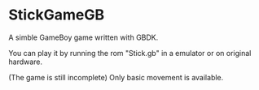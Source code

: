 # StickGameGB
A simble GameBoy game written with GBDK.

You can play it by running the rom "Stick.gb" in a emulator or on original hardware.

(The game is still incomplete) Only basic movement is available.